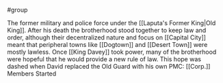 #group

The former military and police force under the [[Laputa's Former King|Old King]]. After his death the brotherhood stood together to keep law and order, although their decentralized nature and focus on [[Capital City]] meant that peripheral towns like [[Dogtown]] and [[Desert Town]] were mostly lawless. Once [[King Davey]] took power, many of the brotherhood were hopeful that he would provide a new rule of law. This hope was dashed when David replaced the Old Guard with his own PMC: [[Corp.]] Members Started